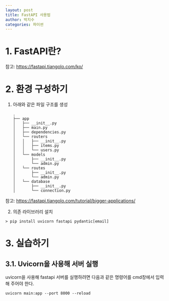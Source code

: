 ```yaml
---
layout: post
title: FastAPI 사용법
author: 박지수
categories: 파이썬
---
```


# 1. FastAPI란?
참고: https://fastapi.tiangolo.com/ko/  

# 2. 환경 구성하기
1. 아래와 같은 파일 구조를 생성
    ```
    .
    ├── app
    │   ├── __init__.py
    │   ├── main.py
    │   ├── dependencies.py
    │   └── routers
    │   │   ├── __init__.py
    │   │   ├── items.py
    │   │   └── users.py
    │   └── models
    │       ├── __init__.py
    │       └── admin.py
    │   └── routes
    │       ├── __init__.py
    │       └── admin.py
    │   └── database
    │       ├── __init__.py
    │       └── connection.py
    ```
  참고: https://fastapi.tiangolo.com/tutorial/bigger-applications/  

2. 의존 라이브러리 설치
  ```
  > pip install uvicorn fastapi pydantic[email]
  ```  

# 3. 실습하기
## 3.1. Uvicorn을 사용해 서버 실행
uvicorn을 사용해 fastapi 서버를 실행하려면 다음과 같은 명령어를 cmd창에서 입력 해 주어야 한다.
```
uvicorn main:app --port 8000 --reload
```  
